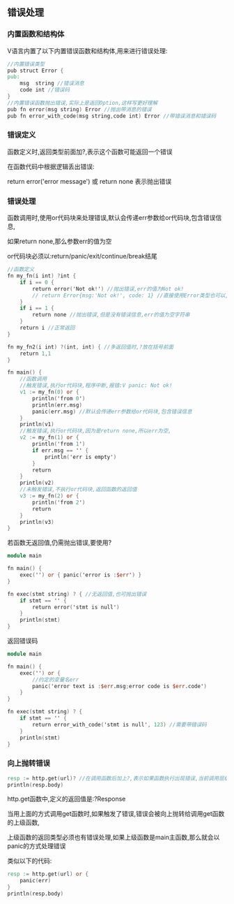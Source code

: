 ## 错误处理

### 内置函数和结构体

V语言内置了以下内置错误函数和结构体,用来进行错误处理:

```v
//内置错误类型
pub struct Error {
pub:
	msg  string //错误消息
	code int //错误码
}
//内置错误函数抛出错误,实际上是返回Option,这样写更好理解
pub fn error(msg string) Error //抛出带消息的错误
pub fn error_with_code(msg string,code int) Error //带错误消息和错误码
```

### 错误定义

函数定义时,返回类型前面加?,表示这个函数可能返回一个错误

在函数代码中根据逻辑丢出错误:

return error('error message') 或 return none 表示抛出错误

### 错误处理

函数调用时,使用or代码块来处理错误,默认会传递err参数给or代码块,包含错误信息,

如果return none,那么参数err的值为空

or代码块必须以:return/panic/exit/continue/break结尾

```v
//函数定义
fn my_fn(i int) ?int {
	if i == 0 {
		return error('Not ok!') //抛出错误,err的值为Not ok!
		// return Error{msg:'Not ok!', code: 1} //直接使用Error类型也可以,效果一样
	}
	if i == 1 {
		return none //抛出错误,但是没有错误信息,err的值为空字符串
	}
	return i //正常返回
}

fn my_fn2(i int) ?(int, int) { //多返回值时,?放在括号前面
	return 1,1
}

fn main() {
	//函数调用
	//触发错误,执行or代码块,程序中断,报错:V panic: Not ok!
	v1 := my_fn(0) or {
		println('from 0')
		println(err.msg)
		panic(err.msg) //默认会传递err参数给or代码块,包含错误信息
	}
	println(v1)
	//触发错误,执行or代码块,因为是return none,所以err为空,
	v2 := my_fn(1) or {
		println('from 1')
		if err.msg == '' {
			println('err is empty')
		}
		return
	}
	println(v2)
	//未触发错误,不执行or代码块,返回函数的返回值 
	v3 := my_fn(2) or {
		println('from 2')
		return
	}
	println(v3)
}


```

若函数无返回值,仍需抛出错误,要使用?

```v
module main

fn main() {
	exec('') or { panic('error is :$err') }
}

fn exec(stmt string) ? { //无返回值,也可抛出错误
	if stmt == '' {
		return error('stmt is null')
	}
	println(stmt)
}

```

返回错误码

```v
module main

fn main() {
	exec('') or {
		//约定的变量名err
		panic('error text is :$err.msg;error code is $err.code')
	}
}

fn exec(stmt string) ? {
	if stmt == '' {
		return error_with_code('stmt is null', 123) //需要带错误码
	}
	println(stmt)
}

```

### 向上抛转错误

```v
resp := http.get(url)? //在调用函数后加上?,表示如果函数执行出现错误,当前调用层级不处理,直接向上抛转错误
println(resp.body)
```

http.get函数中,定义的返回值是:?Response

当用上面的方式调用get函数时,如果触发了错误,错误会被向上抛转给调用get函数的上级函数,

上级函数的返回类型必须也有错误处理,如果上级函数是main主函数,那么就会以panic的方式处理错误

类似以下的代码:

```v
resp := http.get(url) or {
	panic(err)
}
println(resp.body)
```







